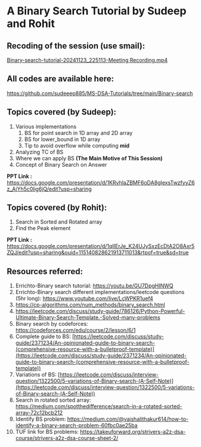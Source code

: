 # A Binary Search Tutorial by Sudeep and Rohit

## Recoding of the session (use smail):

[Binary-search-tutorial-20241123_225113-Meeting Recording.mp4](https://smailiitmacin.sharepoint.com/:v:/s/MS-DSATalks-group/EYeGotxOul1JstkyQItOoncBmLxhxGzWjiYvrw3Qf-T_Eg?e=cOs15E)

## All codes are available here:

https://github.com/sudeeep885/MS-DSA-Tutorials/tree/main/Binary-search

## Topics covered (by Sudeep):

1. Various implementations
    1. BS for point search in 1D array and 2D array
    2. BS for lower_bound in 1D array
    3. Tip to avoid overflow while computing **mid**
2. Analyzing TC of BS
3. Where we can apply BS **(The Main Motive of This Session)**
4. Concept of Binary Search on Answer

**PPT Link :** https://docs.google.com/presentation/d/1KRvhlaZBMF6oDA8gIexsTwzfyyZ6z_AjYh5c0lig6jQ/edit?usp=sharing

## Topics covered (by Rohit):

1. Search in Sorted and Rotated array
2. Find the Peak element

**PPT Link :** https://docs.google.com/presentation/d/1qIIErJe_K24UJySxzEcDtA2O8Axr5ZQJ/edit?usp=sharing&ouid=115140828621913711013&rtpof=true&sd=true

## Resources referred:

1. Errichto-Binary search tutorial: https://youtu.be/GU7DpgHINWQ
2. Errichto-Binary search different implementations/leetcode questions (5hr long): https://www.youtube.com/live/LcWPKR1uef4
3. https://cp-algorithms.com/num_methods/binary_search.html
4. https://leetcode.com/discuss/study-guide/786126/Python-Powerful-Ultimate-Binary-Search-Template.-Solved-many-problems
5. Binary search by codeforces: https://codeforces.com/edu/course/2/lesson/6/1
6. Complete guide to BS: [https://leetcode.com/discuss/study-guide/2371234/An-opinionated-guide-to-binary-search-(comprehensive-resource-with-a-bulletproof-template)](https://leetcode.com/discuss/study-guide/2371234/An-opinionated-guide-to-binary-search-(comprehensive-resource-with-a-bulletproof-template))
7. Variations of BS: [https://leetcode.com/discuss/interview-question/1322500/5-variations-of-Binary-search-(A-Self-Note)](https://leetcode.com/discuss/interview-question/1322500/5-variations-of-Binary-search-(A-Self-Note))
8. Search in rotated sorted array: https://medium.com/spotthedifference/search-in-a-rotated-sorted-array-72c12bcb212
9. Identify BS problem: https://medium.com/@vaishalithakur614/how-to-identify-a-binary-search-problem-60fbc0ae25ba
10. TUF link for BS problems: https://takeuforward.org/strivers-a2z-dsa-course/strivers-a2z-dsa-course-sheet-2/